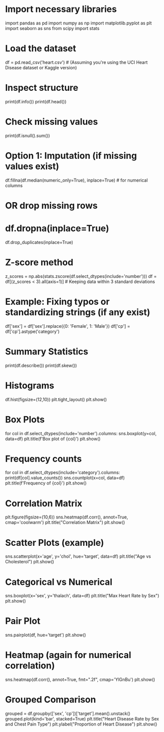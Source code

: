# Import necessary libraries
import pandas as pd
import numpy as np
import matplotlib.pyplot as plt
import seaborn as sns
from scipy import stats

# Load the dataset
df = pd.read_csv('heart.csv')  # (Assuming you're using the UCI Heart Disease dataset or Kaggle version)

# Inspect structure
print(df.info())
print(df.head())

# Check missing values
print(df.isnull().sum())

# Option 1: Imputation (if missing values exist)
df.fillna(df.median(numeric_only=True), inplace=True)  # for numerical columns
# OR drop missing rows
# df.dropna(inplace=True)

df.drop_duplicates(inplace=True)

# Z-score method
z_scores = np.abs(stats.zscore(df.select_dtypes(include='number')))
df = df[(z_scores < 3).all(axis=1)]  # Keeping data within 3 standard deviations


# Example: Fixing typos or standardizing strings (if any exist)
df['sex'] = df['sex'].replace({0: 'Female', 1: 'Male'})
df['cp'] = df['cp'].astype('category')

# Summary Statistics
print(df.describe())
print(df.skew())

# Histograms
df.hist(figsize=(12,10))
plt.tight_layout()
plt.show()

# Box Plots
for col in df.select_dtypes(include='number').columns:
    sns.boxplot(y=col, data=df)
    plt.title(f'Box plot of {col}')
    plt.show()


# Frequency counts
for col in df.select_dtypes(include='category').columns:
    print(df[col].value_counts())
    sns.countplot(x=col, data=df)
    plt.title(f'Frequency of {col}')
    plt.show()

# Correlation Matrix
plt.figure(figsize=(10,6))
sns.heatmap(df.corr(), annot=True, cmap='coolwarm')
plt.title("Correlation Matrix")
plt.show()

# Scatter Plots (example)
sns.scatterplot(x='age', y='chol', hue='target', data=df)
plt.title("Age vs Cholesterol")
plt.show()

# Categorical vs Numerical
sns.boxplot(x='sex', y='thalach', data=df)
plt.title("Max Heart Rate by Sex")
plt.show()


# Pair Plot
sns.pairplot(df, hue='target')
plt.show()

# Heatmap (again for numerical correlation)
sns.heatmap(df.corr(), annot=True, fmt=".2f", cmap='YlGnBu')
plt.show()

# Grouped Comparison
grouped = df.groupby(['sex', 'cp'])['target'].mean().unstack()
grouped.plot(kind='bar', stacked=True)
plt.title("Heart Disease Rate by Sex and Chest Pain Type")
plt.ylabel("Proportion of Heart Disease")
plt.show()



